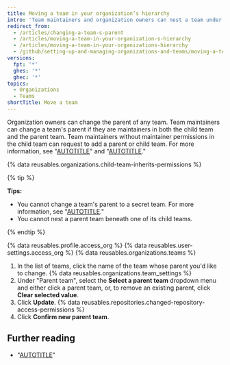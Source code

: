 ```yaml
---
title: Moving a team in your organization’s hierarchy
intro: 'Team maintainers and organization owners can nest a team under a parent team, or change or remove a nested team''s parent.'
redirect_from:
  - /articles/changing-a-team-s-parent
  - /articles/moving-a-team-in-your-organization-s-hierarchy
  - /articles/moving-a-team-in-your-organizations-hierarchy
  - /github/setting-up-and-managing-organizations-and-teams/moving-a-team-in-your-organizations-hierarchy
versions:
  fpt: '*'
  ghes: '*'
  ghec: '*'
topics:
  - Organizations
  - Teams
shortTitle: Move a team
---
```


Organization owners can change the parent of any team. Team maintainers can change a team's parent if they are maintainers in both the child team and the parent team. Team maintainers without maintainer permissions in the child team can request to add a parent or child team. For more information, see "[AUTOTITLE](/organizations/organizing-members-into-teams/requesting-to-add-or-change-a-parent-team)" and "[AUTOTITLE](/organizations/organizing-members-into-teams/requesting-to-add-a-child-team)."

{% data reusables.organizations.child-team-inherits-permissions %}

{% tip %}

**Tips:**
- You cannot change a team's parent to a secret team. For more information, see "[AUTOTITLE](/organizations/organizing-members-into-teams/about-teams)."
- You cannot nest a parent team beneath one of its child teams.

{% endtip %}

{% data reusables.profile.access_org %}
{% data reusables.user-settings.access_org %}
{% data reusables.organizations.teams %}
1. In the list of teams, click the name of the team whose parent you'd like to change.
{% data reusables.organizations.team_settings %}
1. Under "Parent team", select the **Select a parent team** dropdown menu and either click a parent team, or, to remove an existing parent, click **Clear selected value**.
1. Click **Update**.
{% data reusables.repositories.changed-repository-access-permissions %}
1. Click **Confirm new parent team**.

## Further reading

- "[AUTOTITLE](/organizations/organizing-members-into-teams/about-teams)"
